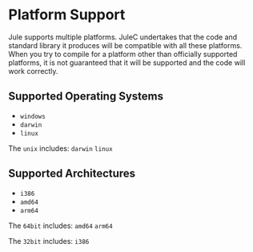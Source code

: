 # Platform Support
Jule supports multiple platforms. JuleC undertakes that the code and standard library it produces will be compatible with all these platforms. When you try to compile for a platform other than officially supported platforms, it is not guaranteed that it will be supported and the code will work correctly. 

## Supported Operating Systems

- `windows`
- `darwin`
- `linux`

The `unix` includes: `darwin` `linux`

## Supported Architectures

- `i386`
- `amd64`
- `arm64`

The `64bit` includes: `amd64` `arm64`

The `32bit` includes: `i386`
